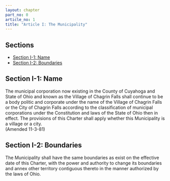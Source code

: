 ```yaml
---
layout: chapter
part_no: 0
article_no: 1
title: "Article I: The Municipality"
---
```


## Sections

* [Section I-1: Name](#section-i-1-name)
* [Section I-2: Boundaries](#section-i-2-boundaries)

## Section I-1: Name

The municipal corporation now existing in the County of Cuyahoga and State of
Ohio and known as the Village of Chagrin Falls shall continue to be a body
politic and corporate under the name of the Village of Chagrin Falls or the City
of Chagrin Falls according to the classification of municipal corporations under
the Constitution and laws of the State of Ohio then in effect. The provisions of
this Charter shall apply whether this Municipality is a village or a city.\
(Amended 11-3-81)

## Section I-2: Boundaries

The Municipality shall have the same boundaries as exist on the effective date
of this Charter, with the power and authority to change its boundaries and annex
other territory contiguous thereto in the manner authorized by the laws of Ohio.
